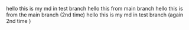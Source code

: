 hello this is my md in test branch 
hello this from main branch 
hello this is from the main branch (2nd time)
hello this is my md in test branch (again 2nd time )
